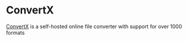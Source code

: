 # ConvertX

[ConvertX](https://github.com/C4illin/ConvertX) is a self-hosted online file converter with support for over 1000 formats
